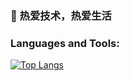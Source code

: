 ###  👋 热爱技术，热爱生活

<!--
**whatzhang/whatzhang** is a ✨ _special_ ✨ repository because its `README.md` (this file) appears on your GitHub profile.

Here are some ideas to get you started:

- 🔭 I’m currently working on ...
- 🌱 I’m currently learning ...
- 👯 I’m looking to collaborate on ...
- 🤔 I’m looking for help with ...
- 💬 Ask me about ...
- 📫 How to reach me: ...
- 😄 Pronouns: ...
- ⚡ Fun fact: ...
-->

### Languages and Tools:

<!-- Your github readme stats
You can use this api: https://github.com/anuraghazra/github-readme-stats
-->
<p>
<!--    <img width="55%" align="right" alt="whatzhang's github stats" src="https://github-readme-stats.vercel.app/api?username=whatzhang&show_icons=true&hide_border=true"/> -->
 
  
   [![Top Langs](https://github-readme-stats.vercel.app/api/top-langs/?username=whatzhang&hide=jupyter%20notebook&show_icons=true&layout=compact&hide_border=true)](https://github.com/anuraghazra/github-readme-stats)
 

</p>

